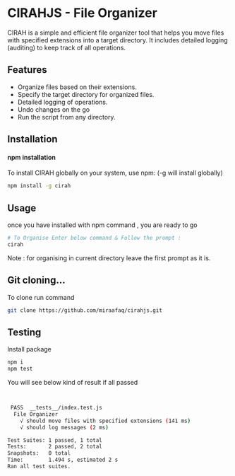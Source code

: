# CIRAHJS - File Organizer

CIRAH is a simple and efficient file organizer tool that helps you move files with specified extensions into a target directory. It includes detailed logging (auditing) to keep track of all operations.


## Features

- Organize files based on their extensions.
- Specify the target directory for organized files.
- Detailed logging of operations.
- Undo changes on the go
- Run the script from any directory.
  

## Installation
#### npm installation

To install CIRAH globally on your system, use npm: (-g will install globally)
```bash
npm install -g cirah
```
## Usage
once you have installed with npm command , you are ready to go

```bash
# To Organise Enter below command & Follow the prompt : 
cirah


```
Note : for organising in current directory leave the first prompt as it is.

## Git cloning...
To clone run command

```bash
git clone https://github.com/miraafaq/cirahjs.git
```
## Testing 
Install package 
```bash
npm i
npm test
```
You will see below kind of result if all passed
```bash


 PASS  __tests__/index.test.js
  File Organizer
    √ should move files with specified extensions (141 ms)
    √ should log messages (2 ms)

Test Suites: 1 passed, 1 total
Tests:       2 passed, 2 total
Snapshots:   0 total
Time:        1.494 s, estimated 2 s
Ran all test suites.
```
